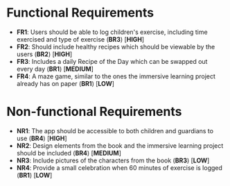 # Functional Requirements
- **FR1**: Users should be able to log children's exercise, including time exercised and type of exercise (**BR3**) [**HIGH**]
- **FR2**: Should include healthy recipes which should be viewable by the users (**BR2**) [**HIGH**]
- **FR3**: Includes a daily Recipe of the Day which can be swapped out every day (**BR1**) [**MEDIUM**]
- **FR4**: A maze game, similar to the ones the immersive learning project already has on paper (**BR1**) [**LOW**]

# Non-functional Requirements
- **NR1**: The app should be accessible to both children and guardians to use (**BR4**) [**HIGH**]
- **NR2**: Design elements from the book and the immersive learning project should be included (**BR4**) [**MEDIUM**]
- **NR3**: Include pictures of the characters from the book (**BR3**) [**LOW**]
- **NR4**: Provide a small celebration when 60 minutes of exercise is logged (**BR1**) [**LOW**]
